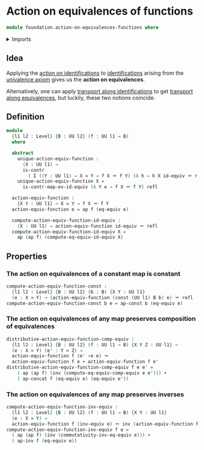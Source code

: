 # Action on equivalences of functions

```agda
module foundation.action-on-equivalences-functions where
```

<details><summary>Imports</summary>

```agda
open import foundation.action-on-identifications-functions
open import foundation.dependent-pair-types
open import foundation.equivalence-induction
open import foundation.univalence
open import foundation.universe-levels

open import foundation-core.constant-maps
open import foundation-core.contractible-types
open import foundation-core.equivalences
open import foundation-core.identity-types
```

</details>

## Idea

Applying the
[action on identifications](foundation.action-on-identifications-functions.md)
to [identifications](foundation-core.identity-types.md) arising from the
[univalence axiom](foundation.univalence.md) gives us the **action on
equivalences**.

Alternatively, one can apply
[transport along identifications](foundation-core.transport-along-identifications.md)
to get
[transport along equivalences](foundation.transport-along-equivalences.md), but
luckily, these two notions coincide.

## Definition

```agda
module _
  {l1 l2 : Level} {B : UU l2} (f : UU l1 → B)
  where

  abstract
    unique-action-equiv-function :
      (X : UU l1) →
      is-contr
        ( Σ ((Y : UU l1) → X ≃ Y → f X ＝ f Y) (λ h → h X id-equiv ＝ refl))
    unique-action-equiv-function X =
      is-contr-map-ev-id-equiv (λ Y e → f X ＝ f Y) refl

  action-equiv-function :
    {X Y : UU l1} → X ≃ Y → f X ＝ f Y
  action-equiv-function e = ap f (eq-equiv e)

  compute-action-equiv-function-id-equiv :
    (X : UU l1) → action-equiv-function id-equiv ＝ refl
  compute-action-equiv-function-id-equiv X =
    ap (ap f) (compute-eq-equiv-id-equiv X)
```

## Properties

### The action on equivalences of a constant map is constant

```agda
compute-action-equiv-function-const :
  {l1 l2 : Level} {B : UU l2} (b : B) {X Y : UU l1}
  (e : X ≃ Y) → (action-equiv-function (const (UU l1) B b) e) ＝ refl
compute-action-equiv-function-const b e = ap-const b (eq-equiv e)
```

### The action on equivalences of any map preserves composition of equivalences

```agda
distributive-action-equiv-function-comp-equiv :
  {l1 l2 : Level} {B : UU l2} (f : UU l1 → B) {X Y Z : UU l1} →
  (e : X ≃ Y) (e' : Y ≃ Z) →
  action-equiv-function f (e' ∘e e) ＝
  action-equiv-function f e ∙ action-equiv-function f e'
distributive-action-equiv-function-comp-equiv f e e' =
    ( ap (ap f) (inv (compute-eq-equiv-comp-equiv e e'))) ∙
    ( ap-concat f (eq-equiv e) (eq-equiv e'))
```

### The action on equivalences of any map preserves inverses

```agda
compute-action-equiv-function-inv-equiv :
  {l1 l2 : Level} {B : UU l2} (f : UU l1 → B) {X Y : UU l1}
  (e : X ≃ Y) →
  action-equiv-function f (inv-equiv e) ＝ inv (action-equiv-function f e)
compute-action-equiv-function-inv-equiv f e =
  ( ap (ap f) (inv (commutativity-inv-eq-equiv e))) ∙
  ( ap-inv f (eq-equiv e))
```
